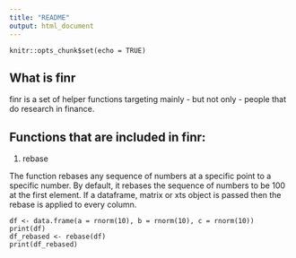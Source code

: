 ```yaml
---
title: "README"
output: html_document
---
```


```{r setup, include=FALSE}
knitr::opts_chunk$set(echo = TRUE)
```

## What is finr

finr is a set of helper functions targeting mainly - but not only - people that do research in finance.

## Functions that are included in finr:

1. rebase

The function rebases any sequence of numbers at a specific point to a specific number. By default, it rebases the sequence of numbers to be 100 at the first element. If a dataframe, matrix or xts object is passed then the rebase is applied to every column.

```{r}
df <- data.frame(a = rnorm(10), b = rnorm(10), c = rnorm(10))
print(df)
df_rebased <- rebase(df)
print(df_rebased)
```


